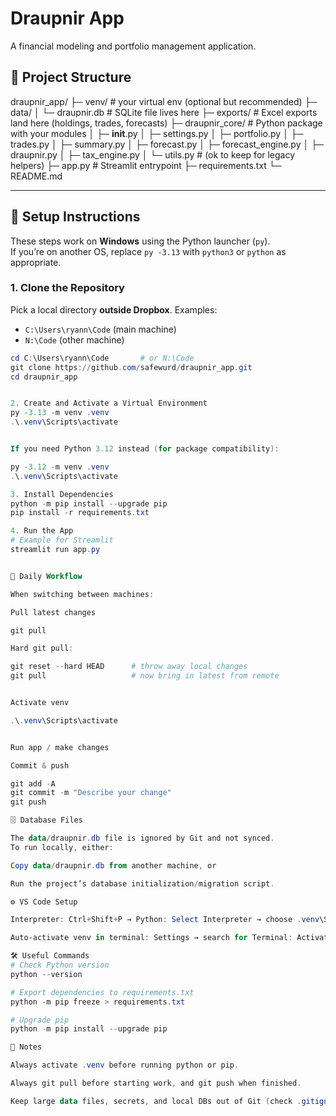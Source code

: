 # Draupnir App

A financial modeling and portfolio management application.

## 📂 Project Structure

draupnir_app/
├─ venv/                         # your virtual env (optional but recommended)
├─ data/
│  └─ draupnir.db               # SQLite file lives here
├─ exports/                      # Excel exports land here (holdings, trades, forecasts)
├─ draupnir_core/                # Python package with your modules
│  ├─ __init__.py
│  ├─ settings.py
│  ├─ portfolio.py
│  ├─ trades.py
│  ├─ summary.py
│  ├─ forecast.py
│  ├─ forecast_engine.py
│  ├─ draupnir.py
│  ├─ tax_engine.py
│  └─ utils.py                   # (ok to keep for legacy helpers)
├─ app.py                        # Streamlit entrypoint
├─ requirements.txt
└─ README.md


---

## 🚀 Setup Instructions

These steps work on **Windows** using the Python launcher (`py`).  
If you’re on another OS, replace `py -3.13` with `python3` or `python` as appropriate.

### 1. Clone the Repository

Pick a local directory **outside Dropbox**. Examples:
- `C:\Users\ryann\Code` (main machine)
- `N:\Code` (other machine)

```powershell
cd C:\Users\ryann\Code       # or N:\Code
git clone https://github.com/safewurd/draupnir_app.git
cd draupnir_app


2. Create and Activate a Virtual Environment
py -3.13 -m venv .venv
.\.venv\Scripts\activate


If you need Python 3.12 instead (for package compatibility):

py -3.12 -m venv .venv
.\.venv\Scripts\activate

3. Install Dependencies
python -m pip install --upgrade pip
pip install -r requirements.txt

4. Run the App
# Example for Streamlit
streamlit run app.py


🔄 Daily Workflow

When switching between machines:

Pull latest changes

git pull

Hard git pull:

git reset --hard HEAD      # throw away local changes
git pull                   # now bring in latest from remote


Activate venv

.\.venv\Scripts\activate


Run app / make changes

Commit & push

git add -A
git commit -m "Describe your change"
git push

🗄 Database Files

The data/draupnir.db file is ignored by Git and not synced.
To run locally, either:

Copy data/draupnir.db from another machine, or

Run the project’s database initialization/migration script.

⚙ VS Code Setup

Interpreter: Ctrl+Shift+P → Python: Select Interpreter → choose .venv\Scripts\python.exe.

Auto-activate venv in terminal: Settings → search for Terminal: Activate Environment → enable.

🛠 Useful Commands
# Check Python version
python --version

# Export dependencies to requirements.txt
python -m pip freeze > requirements.txt

# Upgrade pip
python -m pip install --upgrade pip

📌 Notes

Always activate .venv before running python or pip.

Always git pull before starting work, and git push when finished.

Keep large data files, secrets, and local DBs out of Git (check .gitignore).

